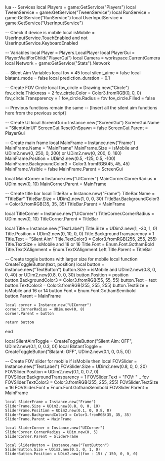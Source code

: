 lua
-- Services
local Players = game:GetService("Players")
local TweenService = game:GetService("TweenService")
local RunService = game:GetService("RunService")
local UserInputService = game:GetService("UserInputService")

-- Check if device is mobile
local isMobile = UserInputService.TouchEnabled and not UserInputService.KeyboardEnabled

-- Variables
local Player = Players.LocalPlayer
local PlayerGui = Player:WaitForChild("PlayerGui")
local Camera = workspace.CurrentCamera
local Network = game:GetService("Stats").Network

-- Silent Aim Variables
local fov = 45
local silent_aime = false
local blatant_mode = false
local prediction_duration = 0.1

-- Create FOV Circle
local fov_circle = Drawing.new("Circle")
fov_circle.Thickness = 2
fov_circle.Color = Color3.fromRGB(0, 0, 0)
fov_circle.Transparency = 1
fov_circle.Radius = fov
fov_circle.Filled = false

-- Previous functions remain the same
-- [Insert all the silent aim functions here from the previous script]

-- Create UI
local ScreenGui = Instance.new("ScreenGui")
ScreenGui.Name = "SilentAimUI"
ScreenGui.ResetOnSpawn = false
ScreenGui.Parent = PlayerGui

-- Create main frame
local MainFrame = Instance.new("Frame")
MainFrame.Name = "MainFrame"
MainFrame.Size = isMobile and UDim2.new(0, 250, 0, 200) or UDim2.new(0, 200, 0, 160)
MainFrame.Position = UDim2.new(0.5, -125, 0.5, -100)
MainFrame.BackgroundColor3 = Color3.fromRGB(45, 45, 45)
MainFrame.Visible = false
MainFrame.Parent = ScreenGui

local MainCorner = Instance.new("UICorner")
MainCorner.CornerRadius = UDim.new(0, 10)
MainCorner.Parent = MainFrame

-- Create title bar
local TitleBar = Instance.new("Frame")
TitleBar.Name = "TitleBar"
TitleBar.Size = UDim2.new(1, 0, 0, 30)
TitleBar.BackgroundColor3 = Color3.fromRGB(35, 35, 35)
TitleBar.Parent = MainFrame

local TitleCorner = Instance.new("UICorner")
TitleCorner.CornerRadius = UDim.new(0, 10)
TitleCorner.Parent = TitleBar

local Title = Instance.new("TextLabel")
Title.Size = UDim2.new(1, -30, 1, 0)
Title.Position = UDim2.new(0, 10, 0, 0)
Title.BackgroundTransparency = 1
Title.Text = "Silent Aim"
Title.TextColor3 = Color3.fromRGB(255, 255, 255)
Title.TextSize = isMobile and 18 or 16
Title.Font = Enum.Font.GothamBold
Title.TextXAlignment = Enum.TextXAlignment.Left
Title.Parent = TitleBar

-- Create toggle buttons with larger size for mobile
local function CreateToggleButton(text, position)
    local button = Instance.new("TextButton")
    button.Size = isMobile and UDim2.new(0.8, 0, 0, 40) or UDim2.new(0.8, 0, 0, 30)
    button.Position = position
    button.BackgroundColor3 = Color3.fromRGB(55, 55, 55)
    button.Text = text
    button.TextColor3 = Color3.fromRGB(255, 255, 255)
    button.TextSize = isMobile and 16 or 14
    button.Font = Enum.Font.GothamSemibold
    button.Parent = MainFrame
    
    local corner = Instance.new("UICorner")
    corner.CornerRadius = UDim.new(0, 8)
    corner.Parent = button
    
    return button
end

local SilentAimToggle = CreateToggleButton("Silent Aim: OFF", UDim2.new(0.1, 0, 0.3, 0))
local BlatantToggle = CreateToggleButton("Blatant: OFF", UDim2.new(0.1, 0, 0.5, 0))

-- Create FOV slider for mobile
if isMobile then
    local FOVSlider = Instance.new("TextLabel")
    FOVSlider.Size = UDim2.new(0.8, 0, 0, 20)
    FOVSlider.Position = UDim2.new(0.1, 0, 0.7, 0)
    FOVSlider.BackgroundTransparency = 1
    FOVSlider.Text = "FOV: " .. fov
    FOVSlider.TextColor3 = Color3.fromRGB(255, 255, 255)
    FOVSlider.TextSize = 16
    FOVSlider.Font = Enum.Font.GothamSemibold
    FOVSlider.Parent = MainFrame

    local SliderFrame = Instance.new("Frame")
    SliderFrame.Size = UDim2.new(0.8, 0, 0, 10)
    SliderFrame.Position = UDim2.new(0.1, 0, 0.8, 0)
    SliderFrame.BackgroundColor3 = Color3.fromRGB(35, 35, 35)
    SliderFrame.Parent = MainFrame

    local SliderCorner = Instance.new("UICorner")
    SliderCorner.CornerRadius = UDim.new(0, 5)
    SliderCorner.Parent = SliderFrame

    local SliderButton = Instance.new("TextButton")
    SliderButton.Size = UDim2.new(0.1, 0, 1, 0)
    SliderButton.Position = UDim2.new((fov - 15) / 150, 0, 0, 0)
